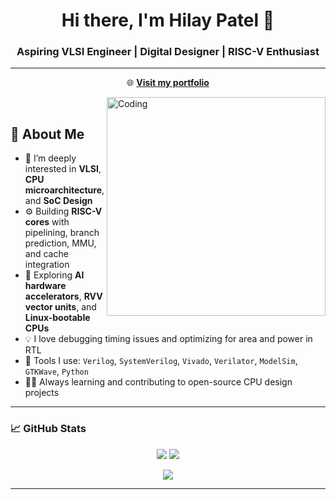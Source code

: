 <h1 align="center">Hi there, I'm Hilay Patel 👋</h1>
<h3 align="center">Aspiring VLSI Engineer | Digital Designer | RISC-V Enthusiast</h3>

---

<p align="center">
  🌐 <a href="https://hilay020905.github.io" target="_blank"><strong>Visit my portfolio</strong></a>
</p>
<img align="right" alt="Coding" width="350" src="https://media.giphy.com/media/qgQUggAC3Pfv687qPC/giphy.gif" />

<br> 


## 🧠 About Me

- 🔬 I’m deeply interested in **VLSI**, **CPU microarchitecture**, and **SoC Design**
- ⚙️ Building **RISC-V cores** with pipelining, branch prediction, MMU, and cache integration
- 🧪 Exploring **AI hardware accelerators**, **RVV vector units**, and **Linux-bootable CPUs**
- 💡 I love debugging timing issues and optimizing for area and power in RTL
- 🧰 Tools I use: `Verilog`, `SystemVerilog`, `Vivado`, `Verilator`, `ModelSim`, `GTKWave`, `Python`
- 🧑‍🔬 Always learning and contributing to open-source CPU design projects

---

### 📈 GitHub Stats

<p align="center">
  <img src="https://github-readme-stats.vercel.app/api?username=hilay020905&show_icons=true&theme=tokyonight&count_private=true&hide=issues" />
  <img src="https://github-readme-stats.vercel.app/api/top-langs/?username=hilay020905&layout=compact&theme=tokyonight&hide=html,css" />
</p>

<p align="center">
  <img src="https://github-readme-streak-stats.herokuapp.com/?user=hilay020905&theme=tokyonight" />
</p>

---
